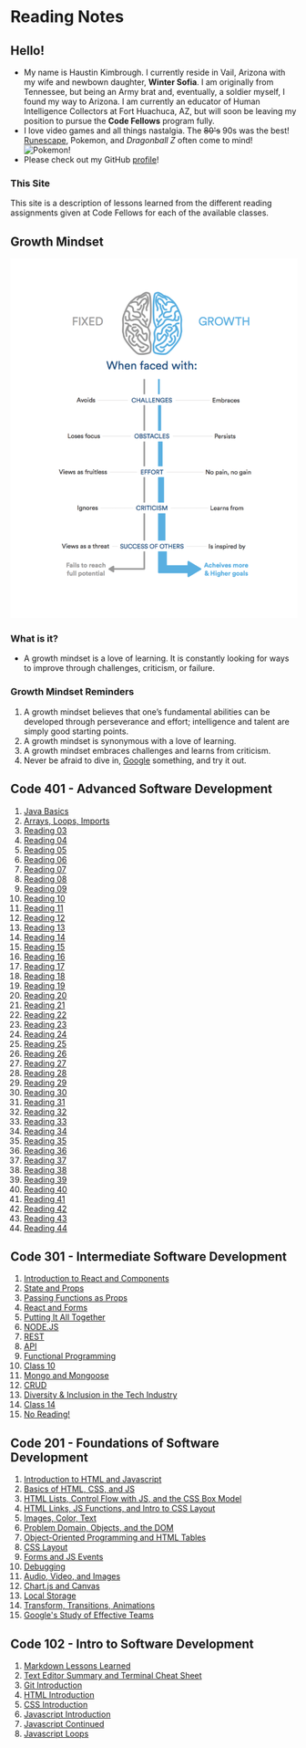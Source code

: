 <!-- This is a website about myself with links to my notes on reading assignments for Code 201 at Codefellows. -->

# Reading Notes

## Hello!

- My name is Haustin Kimbrough. I currently reside in Vail, Arizona with my wife and newbown daughter, **Winter Sofia**. I am originally from Tennessee, but being an Army brat and, eventually, a soldier myself, I found my way to Arizona.  I am currently an educator of Human Intelligence Collectors at Fort Huachuca, AZ, but will soon be leaving my position to pursue the **Code Fellows** program fully.
- I love video games and all things nastalgia. The ~~80's~~ 90s was the best! [Runescape](https://www.runescape.com/community), Pokemon, and *Dragonball Z* often come to mind!
![Pokemon!](https://bestreamer.com/wp-content/uploads/2019/12/01-Bulbasaur-Charmander-Squirtle.jpg)
- Please check out my GitHub [profile](https://github.com/hkimbrough22/)!

### This Site

 This site is a description of lessons learned from the different reading assignments given at Code Fellows for each of the available classes.

## Growth Mindset
![Growth Mindset](Growth.png)

### What is it?
- A growth mindset is a love of learning. It is constantly looking for ways to improve through challenges, criticism, or failure.

### Growth Mindset Reminders
1. A growth mindset believes that one’s fundamental abilities can be developed through perseverance and effort; intelligence and talent are simply good starting points.
2. A growth mindset is synonymous with a love of learning.
3. A growth mindset embraces challenges and learns from criticism.
4. Never be afraid to dive in, [Google](https://www.google.com) something, and try it out.

## Code 401 - Advanced Software Development

1. [Java Basics](./code401/read01.md)
2. [Arrays, Loops, Imports](./code401/read02.md)
3. [Reading 03](./code401/read03.md)
4. [Reading 04](./code401/read04.md)
5. [Reading 05](./code401/read05.md)
6. [Reading 06](./code401/read06.md)
7. [Reading 07](./code401/read07.md)
8. [Reading 08](./code401/read08.md)
9. [Reading 09](./code401/read09.md)
10. [Reading 10](./code401/read10.md)
11. [Reading 11](./code401/read11.md)
12. [Reading 12](./code401/read12.md)
13. [Reading 13](./code401/read13.md)
14. [Reading 14](./code401/read14.md)
15. [Reading 15](./code401/read15.md)
16. [Reading 16](./code401/read16.md)
17. [Reading 17](./code401/read17.md)
18. [Reading 18](./code401/read18.md)
19. [Reading 19](./code401/read19.md)
20. [Reading 20](./code401/read20.md)
21. [Reading 21](./code401/read21.md)
22. [Reading 22](./code401/read22.md)
23. [Reading 23](./code401/read23.md)
24. [Reading 24](./code401/read24.md)
25. [Reading 25](./code401/read25.md)
26. [Reading 26](./code401/read26.md)
27. [Reading 27](./code401/read27.md)
28. [Reading 28](./code401/read28.md)
29. [Reading 29](./code401/read29.md)
30. [Reading 30](./code401/read30.md)
31. [Reading 31](./code401/read31.md)
32. [Reading 32](./code401/read32.md)
33. [Reading 33](./code401/read33.md)
34. [Reading 34](./code401/read34.md)
35. [Reading 35](./code401/read35.md)
36. [Reading 36](./code401/read36.md)
37. [Reading 37](./code401/read37.md)
38. [Reading 38](./code401/read38.md)
39. [Reading 39](./code401/read39.md)
40. [Reading 40](./code401/read40.md)
41. [Reading 41](./code401/read41.md)
42. [Reading 42](./code401/read42.md)
43. [Reading 43](./code401/read43.md)
44. [Reading 44](./code401/read44.md)

## Code 301 - Intermediate Software Development

1. [Introduction to React and Components](code301/class-01.md)
2. [State and Props](code301/class-02.md)
3. [Passing Functions as Props](code301/class-03.md)
4. [React and Forms](code301/class-04.md)
5. [Putting It All Together](code301/class-05.md)
6. [NODE.JS](code301/class-06.md)
7. [REST](code301/class-07.md)
8. [API](code301/class-08.md)
9. [Functional Programming](code301/class-09.md)
10. [Class 10](code301/class-10.md)
11. [Mongo and Mongoose](code301/class-11.md)
12. [CRUD](code301/class-12.md)
13. [Diversity & Inclusion in the Tech Industry](code301/class-13.md)
14. [Class 14](code301/class-14.md)
15. [No Reading!](code301/class-15.md)

## Code 201 - Foundations of Software Development

1. [Introduction to HTML and Javascript](code201/class-01.md)
2. [Basics of HTML, CSS, and JS](code201/class-02.md)
3. [HTML Lists, Control Flow with JS, and the CSS Box Model](code201/class-03.md)
4. [HTML Links, JS Functions, and Intro to CSS Layout](code201/class-04.md)
5. [Images, Color, Text](code201/class-05.md)
6. [Problem Domain, Objects, and the DOM](code201/class-06.md)
7. [Object-Oriented Programming and HTML Tables](code201/class-07.md)
8. [CSS Layout](code201/class-08.md)
9. [Forms and JS Events](code201/class-09.md)
10. [Debugging](code201/class-10.md)
11. [Audio, Video, and Images](code201/class-11.md)
12. [Chart.js and Canvas](code201/class-12.md)
13. [Local Storage](code201/class-13.md)
14. [Transform, Transitions, Animations](code201/class-14.md)
15. [Google's Study of Effective Teams](code201/class-15.md)

## Code 102 - Intro to Software Development

1. [Markdown Lessons Learned](code102/markdown.md)
2. [Text Editor Summary and Terminal Cheat Sheet](code102/text-editor.md)
3. [Git Introduction](code102/git-introduction.md)
4. [HTML Introduction](code102/html-introduction.md)
5. [CSS Introduction](code102/css-introduction.md)
6. [Javascript Introduction](code102/javascript-introduction.md)
7. [Javascript Continued](code102/javascript-cont.md)
8. [Javascript Loops](code102/javascript-loops.md)